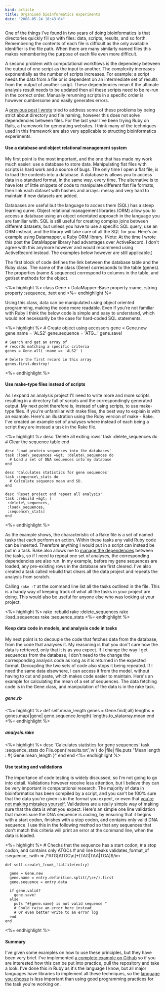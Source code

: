 ```yaml
---
kind: article
title: Organised bioinformatics experiments
date: "2008-05-24 18:43:04"
---
```


One of the things I've found in two years of doing bioinformatics is that
directories quickly fill up with files: data, scripts, results, and so forth.
Remembering the contents of each file is difficult as the only available
identifier is the file path. When there are many similarly named files this
makes remembering the purpose of each file even more difficult.

A second problem with computational workflows is the dependecy between the
output of one script as the input to another. The complexity increases
exponentially as the number of scripts increases. For example: a script needs
the data from a file or is dependent on an intermediate set of results from
the output of another script. These dependencies mean if the ultimate analysis
result needs to be updated then all these scripts need to be re-run in the
correct order. Manually rerunning scripts in a specific order is however
cumbersome and easily generates errors.

A [previous post I wrote][1] tried to address some of these problems by being
strict about directory and file naming, however this does not solve
dependencies between files. For the last year I've been trying Ruby on Rails, a
framework for generating websites. I think many of the techniques used in this
framework are also very applicable to structing bioinformatics experiments.

[1]: /post/organising-yourself-as-a-dry-lab-scientist/

#### Use a database and object relational management system

My first point is the most important, and the one that has made my work much
easier: use a database to store data. Manipulating flat files with scripts is
hard work and a source of bugs. The only time I open a flat file, is to load
the contents into a database. A database is allows you to access data in a
standard format, in the same way, every time. The alternative is to have lots
of little snippets of code to manipulate different flat file formats, then link
each dataset with hashes and arrays: messy and very hard to maintain if new
datasets are added.

Databases are useful but the language to access them (SQL) has a steep learning
curve. Object relational management libraries (ORM) allow you to access a
database using an object orientated approach in the language you are familiar
with. SQL is still useful for creating complex joins between different
datasets, but unless you have to use a specific SQL query, use an ORM instead,
and the library will take care of all the SQL for you. Here's an example using
Datamapper, a Ruby ORM library. (Note: At the time I wrote this post the
DataMapper library had advantages over ActiveRecord. I don't agree with this
anymore however and would recommend using ActiveRecord instead. The examples
below however are still applicable.)

The first block of code defines the link between the database table and the
Ruby class. The name of the class (Gene) corresponds to the table (genes). The
properties (name \& sequence) correspond to columns in the table, and get/set
methods for the object.

<%= highlight %>
    class Gene < DataMapper::Base
      property :name,      :string
      property :sequence,  :text
    end
<%= endhighlight %>

Using this class, data can be manipulated using object oriented programming,
making the code more readable. Even if you're not familiar with Ruby I think
the below code is simple and easy to understand, which would not necessarily be
the case for hard-coded SQL statements.

<%= highlight %>
    # Create object using accessors
    gene = Gene.new
    gene.name = 'ALS2'
    gene.sequence = 'ATG...'
    gene.save!

    # Search and get an array of
    # records matching a specific criteria
    genes = Gene.all( :name => 'ALS2' )

    # Delete the first record in this array
    genes.first.destroy!
<%= endhighlight %>

#### Use make-type files instead of scripts

As I expand an analysis project I'll need to write more and more scripts
resulting in a directory full of scripts and the correspondingly generated
output. My next point therefore is, instead of using scripts, to use make-type
files. If you're unfamiliar with make files, the best way to explain is with an
example. Here's an illustration using the Ruby version of make - Rake. I've
created an example set of analyses where instead of each being a script they
are instead a task in the Rake file.


<%= highlight %>
    desc 'Delete all exiting rows'
    task :delete\_sequences do
      # Clear the sequence table
    end

    desc 'Load protein sequences into the databases'
    task :load\_sequences =&gt; :delete\_sequences do
      # Load a set of DNA sequences into my database
    end

    desc 'Calculates statistics for gene sequences'
    task :sequence\_stats do
      # Calculate sequence mean and SD.
    end

    desc 'Reset project and repeat all analysis'
    task :rebuild =&gt; [
     :delete\_sequences,
     :load\_sequences,
     :sequence\_stats]
    end
<%= endhighlight %>

As the example shows, the characteristic of a Rake file is a set of named tasks
that each perform an action. Within these tasks any valid Ruby code can be
inserted. Therefore anything I would put in a script can instead be put in a
task. Rake also allows me to [manage the dependencies][2] between the tasks, so
if I need to repeat one set of analyses, the corresponding dependencies are
also run. In my example, before my gene sequences are loaded, any pre-existing
rows in the database are first cleared. I've also created a task called rebuild
that clears all the data project and repeats the analysis from scratch.

[2]: http://www.bleedingedgebiotech.com/blog/2008/05/02/a-pipeline-is-a-rakefile/

Calling `rake -T` at the command line list all the tasks outlined in the file.
This is a handy way of keeping track of what all the tasks in your project are
doing. This would also be useful for anyone else who was looking at your
project.

<%= highlight %>
    rake :rebuild
    rake :delete\_sequences
    rake :load\_sequences
    rake :sequence\_stats
<%= endhighlight %>

#### Keep data code in models, and analysis code in tasks

My next point is to decouple the code that fetches data from the database, from
the code that analyses it. My reasoning is that you don't care how the data is
retrieved, only that it is as you expect. If I change the way I get sequences
from the database, I don't need to the change the corresponding analysis code
as long as it is returned in the expected format. Decoupling the two sets of
code also stops it being repeated. If I need the same data elsewhere, I can
access it from the model, without having to cut and paste, which makes code
easier to maintain. Here's an example for calculating the mean of a set of
sequences. The data fetching code is in the Gene class, and manipulation of the
data is in the rake task.

##### gene.rb

<%= highlight %>
    def self.mean\_length
       genes = Gene.find(:all)
       lengths = genes.map{|gene| gene.sequence.length}
       lengths.to\_statarray.mean
    end
<%= endhighlight %>

##### analysis.rake

<%= highlight %>
    desc 'Calculates statistics for gene sequences'
    task :sequence\_stats do
      File.open('results.txt','w') do |file|
        file.puts "Mean length : #{ Gene.mean\_length }"
      end
    end
<%= endhighlight %>

#### Use testing and validations

The importance of code testing is widely discussed, so I'm not going to go into
detail. Validations however receive less attention, but I believe they can be
very important in computational research. The majority of data in
bioinformatics has been compiled by a script, and you can't be 100% sure that
the data you're given is in the format you expect, or even that [you're not
making mistakes yourself][3]. Validations are a really simple way of making
sure that the data is what you expect. Here's an simple one line validation
that makes sure the DNA sequence is coding, by ensuring that it begins with a
start codon, finishes with a stop codon, and contains only valid DNA sequence.
I use this in the following method so that any sequences that don't match this
criteria will print an error at the command line, when the data is loaded.

[3]: http://www.michaelbarton.me.uk/research/2007/12/dirty-laundry-in-public/

<%= highlight %>
    # Checks that the sequence has a start codon,
    # a stop codon, and contains only ATGCs
    # and line breaks
    validates\_format\_of :sequence,
      :with => /^ATG[ATGC\n]+(TAG|TAA|TGA)$/im

    def self.create\_from\_flatfile(entry)

      gene = Gene.new
      gene.name = entry.definition.split(/\s+/).first
      gene.sequence = entry.data

      if gene.valid?
        gene.save!
      else
        puts "#{gene.name} is not valid sequence "
        # Could raise an error here instead
        # Or even better write to an error log
      end
    end
<%= endhighlight %>

#### Summary

I've given some examples on how to use these principles, but they have been
very brief. I've implemented [a complete example on Github][4] so if you are
interested how this can be put into practice, pull the repository and take a
look. I've done this in Ruby as it's the language I know, but all major
languages have libraries to implement all these techniques, so the [language
you choose][5] is less important than using good programming practices for the
task you're working on.

[4]: https://github.com/michaelbarton/organised_experiments/tree/master
[5]: http://network.nature.com/forums/bioinformatics/1611
